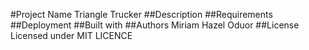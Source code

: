 #Project Name
Triangle Trucker
##Description
##Requirements
##Deployment
##Built with
##Authors
Miriam Hazel Oduor
##License
Licensed under MIT LICENCE
